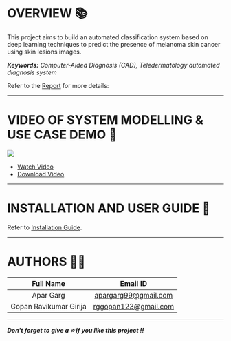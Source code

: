 # OVERVIEW 📚
This project aims to build an automated classification system based on deep learning techniques to predict the presence of melanoma skin cancer using skin lesions images.

***Keywords:*** *Computer-Aided Diagnosis (CAD), Teledermatology automated diagnosis system*


Refer to the [Report](https://github.com/AparGarg99/Intelligent-Online-Exam-Proctoring-System/blob/master/Documentation/ITSS_Project_Report.pdf) for more details:


---

# VIDEO OF SYSTEM MODELLING & USE CASE DEMO 🎥
![](https://github.com/AparGarg99/Melanoma-Detection-System/blob/master/Miscellaneous/demo1.gif)

* [Watch Video](https://youtu.be/lGGHgPYJ4ig)
* [Download Video](https://drive.google.com/file/d/1YfkL-xNURQe3YFWmfWYjIaU3ODkrbS9f/view?usp=sharing)

---

# INSTALLATION AND USER GUIDE 🔌

Refer to [Installation Guide](https://github.com/AparGarg99/Intelligent-Online-Exam-Proctoring-System/blob/master/Documentation/Installation_Guide.pdf).

---

# AUTHORS 👨‍💻

| Full Name | Email ID |
| :---------------:| :-----:|
| Apar Garg    | apargarg99@gmail.com |
| Gopan Ravikumar Girija  | rggopan123@gmail.com |

---

***Don't forget to give a ⭐ if you like this project !!***
